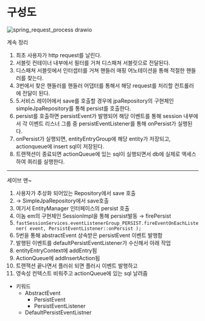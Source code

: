 # 구성도
![spring_request_process drawio](https://github.com/jekyllPark/back-to-basic/assets/114489012/22d50ca9-7c05-40ee-aa49-5fea7314b859)

계속 정리

1. 최초 사용자가 http request를 날린다.
2. 서블릿 컨테이너 내부에서 필터를 거쳐 디스패쳐 서블릿으로 전달된다.
3. 디스패쳐 서블릿에서 인터셉터를 거쳐 핸들러 매핑 어노테이션을 통해 적절한 핸들러를 찾는다.
4. 3번에서 찾은 핸들러를 핸들러 어댑터를 통해서 해당 request를 처리할 컨트롤러에 전달이 된다.
5. 5.서비스 레이어에서 save를 호출할 경우에 jpaRepository의 구현체인 simpleJpaRepository를 통해 persist를 호출한다.
6. persist를 호출하면 persistEvent가 발행되어 해당 이벤트를 통해 session 내부에서 각 이벤트 리스너 그룹 중 persistEventListener를 통해 onPersist가 실행된다.
7. onPersist가 실행되면, entityEntryGroup에 해당 entity가 저장되고, actionqueue에 insert sql이 저장된다.
8. 트랜잭션이 종료되면 actionQueue에 있는 sql이 실행되면서 db에 실제로 액세스하여 쿼리를 실행한다.

---

세이브 맨~

1. 사용자가 추상화 되어있는 Repository에서 save 호출 
2. → SimpleJpaRepository에서 save호출
3. 여기서 EntityManager 인터페이스의 persist 호출
4. 이놈 em의 구현체인 SessionImpl을 통해 persist발동 → firePersist
5. `fastSessionServices.eventListenerGroup_PERSIST.fireEventOnEachListener( event, PersistEventListener::onPersist );`
6. 5번을 통해 abstractEvent 상속받은 persistEvent 이벤트 발행함
7. 발행된 이벤트를 defaultPersistEventListener가 수신해서 아래 작업
8. entityEntryContext에 addEntry됨
9. ActionQueue에 addInsertAction됨
10. 트랜잭션 끝나면서 플러쉬 되면 플러시 이벤트 발행하고
11. 영속성 컨텍스트 비워주고 actionQueue에 있는 sql 날려줌

- 키워드
    - AbstractEvent
        - PersistEvent
        - PersistEventListener
    - DefaultPersistEventListner
